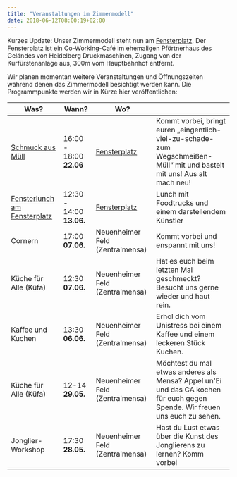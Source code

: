 ```yaml
---
title: "Veranstaltungen im Zimmermodell"
date: 2018-06-12T08:00:19+02:00
---
```


Kurzes Update: Unser Zimmermodell steht nun am  [Fensterplatz](https://www.openstreetmap.org/node/5576336951). Der Fensterplatz ist ein Co-Working-Café im ehemaligen Pförtnerhaus des Geländes von Heidelberg Druckmaschinen, Zugang von der Kurfürstenanlage aus, 300m vom Hauptbahnhof entfernt.

Wir planen momentan weitere Veranstaltungen und Öffnungszeiten während denen das Zimmermodell besichtigt werden kann. Die Programmpunkte werden wir in Kürze hier veröffentlichen:

| Was? | Wann? | Wo? | |
| --- | --- | --- | --- |
| [Schmuck aus Müll](https://www.facebook.com/events/861188190735337/) | 16:00 - 18:00 **22.06** | [Fensterplatz](https://www.openstreetmap.org/node/5576336951) | Kommt vorbei, bringt euren „eingentlich-viel-zu-schade-zum Wegschmeißen-Müll“ mit und bastelt mit uns! Aus alt mach neu! |
| [Fensterlunch am Fensterplatz](https://www.fensterplatz-heidelberg.de/#Termine) | 12:30 - 14:00 **13.06.** | [Fensterplatz](https://www.openstreetmap.org/node/5576336951) | Lunch mit Foodtrucks und einem darstellendem Künstler |
| Cornern | 17:00 **07.06.** | Neuenheimer Feld (Zentralmensa) | Kommt vorbei und enspannt mit uns! |
| Küche für Alle (Küfa) | 12:30 **07.06.** | Neuenheimer Feld (Zentralmensa) | Hat es euch beim letzten Mal geschmeckt? Besucht uns gerne wieder und haut rein. |
| Kaffee und Kuchen | 13:30 **06.06.** | Neuenheimer Feld (Zentralmensa) | Erhol dich vom Unistress bei einem Kaffee und einem leckeren Stück Kuchen. |
| Küche für Alle (Küfa) | 12-14 **29.05.** | Neuenheimer Feld (Zentralmensa) | Möchtest du mal etwas anderes als Mensa? Appel un'Ei und das CA kochen für euch gegen Spende. Wir freuen uns euch zu sehen. |
| Jonglier-Workshop | 17:30 **28.05.** | Neuenheimer Feld (Zentralmensa) | Hast du Lust etwas über die Kunst des Jonglierens zu lernen? Komm vorbei |
